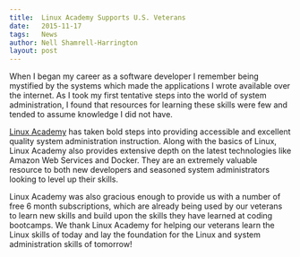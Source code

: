 ```yaml
---
title:  Linux Academy Supports U.S. Veterans
date:   2015-11-17
tags:   News
author: Nell Shamrell-Harrington
layout: post
---
```


When I began my career as a software developer I remember being mystified by the systems which made the applications I wrote available over the internet.  As I took my first tentative steps into the world of system administration, I found that resources for learning these skills were few and tended to assume knowledge I did not have.

[Linux Academy](https://linuxacademy.com) has taken bold steps into providing accessible and excellent quality system administration instruction.  Along with the basics of Linux, Linux Academy also provides extensive depth on the latest technologies like Amazon Web Services and Docker.  They are an extremely valuable resource to both new developers and seasoned system administrators looking to level up their skills.

Linux Academy was also gracious enough to provide us with a number of free 6 month subscriptions, which are already being used by our veterans to learn new skills and build upon the skills they have learned at coding bootcamps.  We thank Linux Academy for helping our veterans learn the Linux skills of today and lay the foundation for the Linux and system administration skills of tomorrow!
